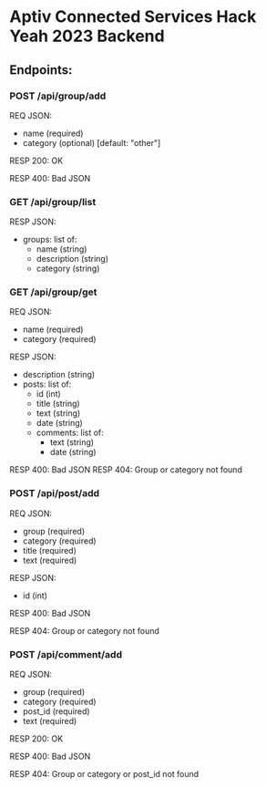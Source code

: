 # Aptiv Connected Services Hack Yeah 2023 Backend

## Endpoints:

### POST /api/group/add

REQ JSON:
 - name (required)
 - category (optional) [default: "other"]


RESP 200: OK

RESP 400: Bad JSON

### GET /api/group/list

RESP JSON:
 - groups: list of:
   - name (string)
   - description (string)
   - category (string)

### GET /api/group/get

REQ JSON:
 - name (required)
 - category (required)

RESP JSON:
 - description (string)
 - posts: list of:
   - id (int)
   - title (string)
   - text (string)
   - date (string)
   - comments: list of:
     - text (string)
     - date (string)

RESP 400: Bad JSON
RESP 404: Group or category not found

### POST /api/post/add

REQ JSON:
 - group (required)
 - category (required)
 - title (required)
 - text (required)

RESP JSON:
 - id (int)

RESP 400: Bad JSON

RESP 404: Group or category not found

### POST /api/comment/add

REQ JSON:
 - group (required)
 - category (required)
 - post_id (required)
 - text (required)

RESP 200: OK

RESP 400: Bad JSON

RESP 404: Group or category or post_id not found
